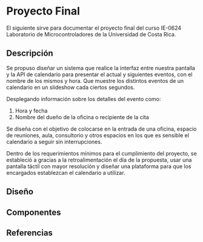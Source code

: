 # Proyecto Final

El siguiente sirve para documentar el proyecto final del curso IE-0624 Laboratorio de Microcontroladores de la Universidad de Costa Rica.

## Descripción 

Se propuso diseñar un sistema que realice la interfaz entre nuestra pantalla y la API de calendario para presentar el actual y siguientes eventos, con el nombre de los mismos y hora. Que muestre los distintos eventos de un calendario en un slideshow cada ciertos segundos.

Desplegando información sobre los detalles del evento como:
1. Hora y fecha
2. Nombre del dueño de la oficina o recipiente de la cita

Se diseña con el objetivo de colocarse en la entrada de una oficina, espacio de reuniones, aula, consultorio y otros espacios en los que es sensible el calendario a seguir sin interrupciones.

Dentro de los requerimientos mínimos para el cumplimiento del proyecto, se estableció a gracias a la retroalimentación el día de la propuesta, usar una pantalla táctil con mayor resolución y diseñar una plataforma para que los encargados establezcan el calendario a utilizar.

## Diseño

## Componentes 

## Referencias
